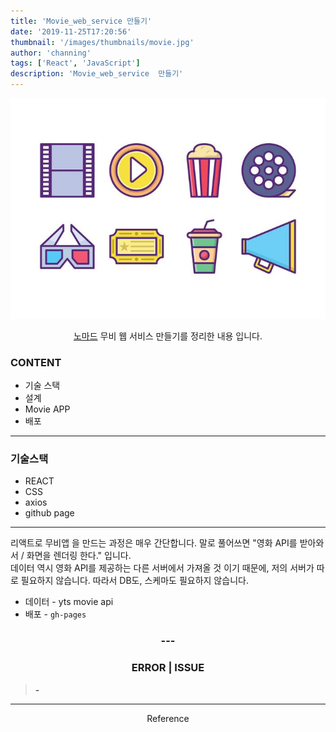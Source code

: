 ```yaml
---
title: 'Movie_web_service 만들기'
date: '2019-11-25T17:20:56'
thumbnail: '/images/thumbnails/movie.jpg'
author: 'channing'
tags: ['React', 'JavaScript']
description: 'Movie_web_service  만들기'
---
```


![mv](./movie.jpg)

<center>

[노마드](https://academy.nomadcoders.co/courses/enrolled/216871) 무비 웹 서비스 만들기를 정리한 내용 입니다.

</center>

### CONTENT

- 기술 스택
- 설계
- Movie APP
- 배포

---

### 기술스택

- REACT
- CSS
- axios
- github page

---

리액트로 무비앱 을 만드는 과정은 매우 간단합니다. 말로 풀어쓰면
"영화 API를 받아와서 / 화면을 렌더링 한다." 입니다.<br>
데이터 역시 영화 API를 제공하는 다른 서버에서 가져올 것 이기 때문에, 저의 서버가 따로 필요하지 않습니다. 따라서 DB도, 스케마도 필요하지 않습니다.

- 데이터 - yts movie api<br>
- 배포 - `gh-pages`

<center>

### ---

### ERROR | ISSUE

</center>

> <b> - </b>

<hr />

<center>

Reference <br>
<br>

</center>
